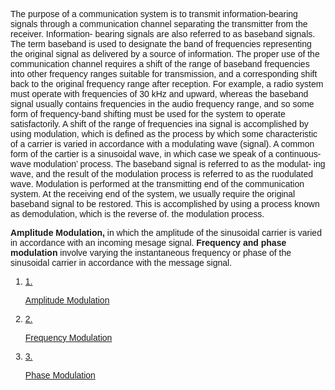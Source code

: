 <!DOCTYPE html>
<html lang="en">
<head>
  <meta charset="UTF-8">
  <meta name="viewport" content="width=device-width, initial-scale=1.0">
  <link href="https://cdn.jsdelivr.net/npm/tailwindcss@2.2.19/dist/tailwind.min.css" rel="stylesheet">
</head>
<body>
      <div class="px-6 pb-6 flex-1">
        <div
          class="w-full text-[#007bff] font-normal text-[19.2px]"
          style="font-family: Raleway, sans-serif"
        >
        <p>The purpose of a communication system is to transmit information-bearing signals through
a communication channel separating the transmitter from the receiver. Information-
bearing signals are also referred to as baseband signals. The term baseband is used to
designate the band of frequencies representing the original signal as delivered by a source
of information. The proper use of the communication channel requires a shift of the range
of baseband frequencies into other frequency ranges suitable for transmission, and a corresponding shift back to the original frequency range after reception. For example, a radio system must operate with frequencies of 30 kHz and upward, whereas the baseband signal usually contains frequencies in the audio frequency range, and so some form of frequency-band shifting must be used for the system to operate satisfactorily. A shift of the range of frequencies ina signal is accomplished by using modulation, which is defined as the process by which some characteristic of a carrier is varied in accordance with a modulating wave (signal). A common form of the cartier is a sinusoidal wave, in which case we speak of a continuous-wave modulation’ process. The baseband signal is referred to as the modulat-
ing wave, and the result of the modulation process is referred to as the ruodulated wave.
Modulation is performed at the transmitting end of the communication system. At the
receiving end of the system, we usually require the original baseband signal to be restored.
This is accomplished by using a process known as demodulation, which is the reverse of.
the modulation process.
</p>
        <p><b>Amplitude Modulation,</b> in which the amplitude of the sinusoidal carrier is varied in accordance with an incoming mesage signal. <b>Frequency and phase modulation</b> involve varying the instantaneous frequency or phase of the sinusoidal carrier in accordance with the message signal.</p>
        </div>
        </div>
<div class="px-6 pb-6 flex-1">
  <div
    class="w-full text-[#007bff] font-normal text-[19.2px]"
    style="font-family: Raleway, sans-serif"
  >
    <ol class="mb-4 pl-4">
      <li>
        <a href="./AM_theory.html">
          <div class="flex">
            <span class="text-black mr-4">1.</span>
            <p class="hover:text-[#3e6389] hover:underline">
              Amplitude Modulation
            </p>
          </div>
        </a>
      </li>
      <li>
        <a href="./FM_theory.html">
          <div class="flex">
            <span class="text-black mr-4">2.</span>
            <p class="hover:text-[#3e6389] hover:underline">
              Frequency Modulation
            </p>
          </div>
        </a>
      </li>
      <li>
        <a href="./PM_theory.html">
          <div class="flex">
            <span class="text-black mr-4">3.</span>
            <p class="hover:text-[#3e6389] hover:underline">
              Phase Modulation
            </p>
          </div>
        </a>
      </li>
    </ol>
  </div>
</div>


</body>
</html>
